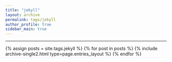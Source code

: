 ```yaml
---
title: "jekyll"
layout: archive
permalink: tags/jekyll
author_profile: true
sidebar_main: true
---
```


<!-- 공백이 포함되어 있는 태그 이름의 경우 site.tags['a b c'] 이런식으로! -->

***

{% assign posts = site.tags.jekyll %}
{% for post in posts %} {% include archive-single2.html type=page.entries_layout %} {% endfor %}
